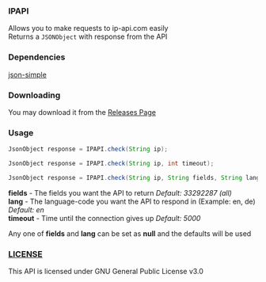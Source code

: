 ### IPAPI

Allows you to make requests to ip-api.com easily <br>
Returns a `JSONObject` with response from the API <br>

### Dependencies
[json-simple](https://mvnrepository.com/artifact/com.googlecode.json-simple/json-simple)

### Downloading
You may download it from the [Releases Page](https://github.com/TheSilentPro/IPAPI/releases)

### Usage
```java
JsonObject response = IPAPI.check(String ip);

JsonObject response = IPAPI.check(String ip, int timeout);

JsonObject response = IPAPI.check(String ip, String fields, String lang, int timeout);
```

**fields** - The fields you want the API to return *Default: 33292287 (all)* <br>
**lang** - The language-code you want the API to respond in (Example: en, de) *Default: en* <br>
**timeout** - Time until the connection gives up *Default: 5000* <br>

Any one of **fields** and **lang** can be set as **null** and the defaults will be used

### [LICENSE](https://github.com/TheSilentPro/IPAPI/blob/master/LICENSE)
This API is licensed under GNU General Public License v3.0
